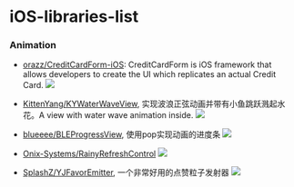 # iOS-libraries-list

### Animation

* [orazz/CreditCardForm-iOS](https://github.com/orazz/CreditCardForm-iOS): CreditCardForm is iOS framework that allows developers to create the UI which replicates an actual Credit Card.
![](https://camo.githubusercontent.com/e30bcc0537ff4aa4adae4f39ad664aeb2fd7db76/68747470733a2f2f646f746a70672e636f2f3862752e706e67)

* [KittenYang/KYWaterWaveView](https://github.com/KittenYang/KYWaterWaveView), 实现波浪正弦动画并带有小鱼跳跃溅起水花。A view with water wave animation inside.
![](https://github.com/KittenYang/KYWaterWaveView/raw/master/water.gif)

* [blueeee/BLEProgressView](https://github.com/blueeee/BLEProgressView), 使用pop实现动画的进度条
![](https://raw.githubusercontent.com/blueeee/BLEProgressView/master/Images/success.gif)

* [Onix-Systems/RainyRefreshControl](https://github.com/Onix-Systems/RainyRefreshControl)
![](https://github.com/Onix-Systems/RainyRefreshControl/blob/master/gif/umbrella_refresh.gif)

* [SplashZ/YJFavorEmitter](https://github.com/SplashZ/YJFavorEmitter), 一个非常好用的点赞粒子发射器
![](https://github.com/SplashZ/YJFavorEmitter/raw/master/demo1.gif)
